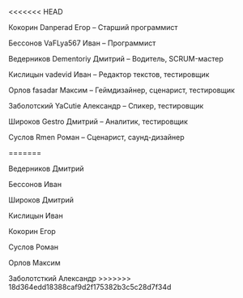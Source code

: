 <<<<<<< HEAD
<p>Кокорин Danperad Егор – Старший программист
<p>Бессонов VaFLya567 Иван – Программист
<p>Ведерников Dementoriy Дмитрий – Водитель, SCRUM-мастер
<p>Кислицын vadevid Иван – Редактор текстов, тестировщик
<p>Орлов fasadar Максим – Геймдизайнер, сценарист, тестировщик
<p>Заболотский YaCutie Александр – Спикер, тестировщик
<p>Широков Gestro Дмитрий – Аналитик, тестировщик
<p>Суслов Rmen Роман – Сценарист, саунд-дизайнер

=======
<p>Ведерников Дмитрий
<p>Бессонов Иван
<p>Широков Дмитрий
<p>Кислицын Иван
<p>Кокорин Егор
<p>Суслов Роман
<p>Орлов Максим
<p>Заболотсткий Александр
>>>>>>> 18d364edd18388caf9d2f175382b3c5c28d7f34d
